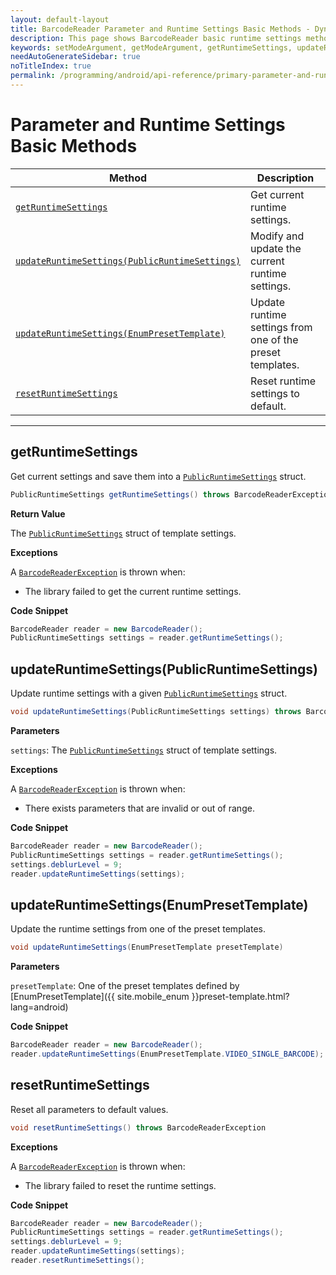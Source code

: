```yaml
---
layout: default-layout
title: BarcodeReader Parameter and Runtime Settings Basic Methods - Dynamsoft Barcode Reader Android API Reference
description: This page shows BarcodeReader basic runtime settings methods of Dynamsoft Barcode Reader for Android SDK.
keywords: setModeArgument, getModeArgument, getRuntimeSettings, updateRuntimeSettings, resetRuntimeSettings, parameter and runtime settings basic methods, BarcodeReader, api reference, android
needAutoGenerateSidebar: true
noTitleIndex: true
permalink: /programming/android/api-reference/primary-parameter-and-runtime-settings-basic.html
---
```



# Parameter and Runtime Settings Basic Methods

  | Method               | Description |
  |----------------------|-------------|
  | [`getRuntimeSettings`](#getruntimesettings) | Get current runtime settings. |
  | [`updateRuntimeSettings(PublicRuntimeSettings)`](#updateruntimesettingspublicruntimesettings) | Modify and update the current runtime settings. |
  | [`updateRuntimeSettings(EnumPresetTemplate)`](#updateruntimesettingsenumpresettemplate) | Update runtime settings from one of the preset templates. |
  | [`resetRuntimeSettings`](#resetruntimesettings) | Reset runtime settings to default. |

  ---

## getRuntimeSettings

Get current settings and save them into a [`PublicRuntimeSettings`](auxiliary-PublicRuntimeSettings.html) struct.

```java
PublicRuntimeSettings getRuntimeSettings() throws BarcodeReaderException
```

**Return Value**

The [`PublicRuntimeSettings`](auxiliary-PublicRuntimeSettings.html) struct of template settings.

**Exceptions**

A [`BarcodeReaderException`](auxiliary-BarcodeReaderException.html) is thrown when:

- The library failed to get the current runtime settings.

**Code Snippet**

```java
BarcodeReader reader = new BarcodeReader();
PublicRuntimeSettings settings = reader.getRuntimeSettings();
```

## updateRuntimeSettings(PublicRuntimeSettings)

Update runtime settings with a given [`PublicRuntimeSettings`](auxiliary-PublicRuntimeSettings.html) struct.

```java
void updateRuntimeSettings(PublicRuntimeSettings settings) throws BarcodeReaderException
```

**Parameters**

`settings`: The [`PublicRuntimeSettings`](auxiliary-PublicRuntimeSettings.html) struct of template settings.

**Exceptions**

A [`BarcodeReaderException`](auxiliary-BarcodeReaderException.html) is thrown when:

- There exists parameters that are invalid or out of range.

**Code Snippet**

```java
BarcodeReader reader = new BarcodeReader();
PublicRuntimeSettings settings = reader.getRuntimeSettings();
settings.deblurLevel = 9;
reader.updateRuntimeSettings(settings);
```

## updateRuntimeSettings(EnumPresetTemplate)

Update the runtime settings from one of the preset templates.

```java
void updateRuntimeSettings(EnumPresetTemplate presetTemplate)
```

**Parameters**

`presetTemplate`: One of the preset templates defined by [EnumPresetTemplate]({{ site.mobile_enum }}preset-template.html?lang=android)

**Code Snippet**

```java
BarcodeReader reader = new BarcodeReader();
reader.updateRuntimeSettings(EnumPresetTemplate.VIDEO_SINGLE_BARCODE);
```

## resetRuntimeSettings

Reset all parameters to default values.

```java
void resetRuntimeSettings() throws BarcodeReaderException
```

**Exceptions**

A [`BarcodeReaderException`](auxiliary-BarcodeReaderException.html) is thrown when:

- The library failed to reset the runtime settings.

**Code Snippet**

```java
BarcodeReader reader = new BarcodeReader();
PublicRuntimeSettings settings = reader.getRuntimeSettings();
settings.deblurLevel = 9;
reader.updateRuntimeSettings(settings);
reader.resetRuntimeSettings();
```
